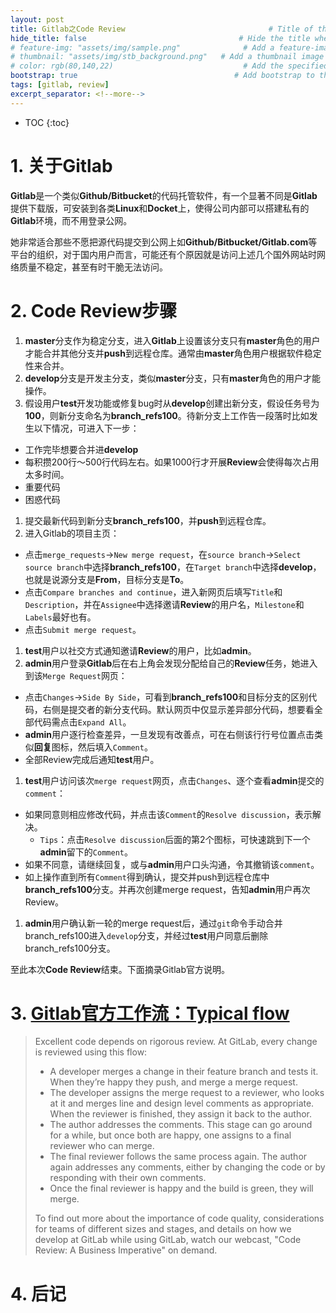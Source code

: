 ```yaml
---
layout: post
title: Gitlab之Code Review                                # Title of the page
hide_title: false                                  # Hide the title when displaying the post, but shown in lists of posts
# feature-img: "assets/img/sample.png"              # Add a feature-image to the post
# thumbnail: "assets/img/stb_background.png"   # Add a thumbnail image on blog view
# color: rgb(80,140,22)                             # Add the specified color as feature image, and change link colors in post
bootstrap: true                                   # Add bootstrap to the page
tags: [gitlab, review]
excerpt_separator: <!--more-->
---
```


<!--more-->
* TOC
{:toc}

# 1. 关于Gitlab

**Gitlab**是一个类似**Github/Bitbucket**的代码托管软件，有一个显著不同是**Gitlab**提供下载版，可安装到各类**Linux**和**Docket**上，使得公司内部可以搭建私有的**Gitlab**环境，而不用登录公网。

她非常适合那些不愿把源代码提交到公网上如**Github/Bitbucket/Gitlab.com**等平台的组织，对于国内用户而言，可能还有个原因就是访问上述几个国外网站时网络质量不稳定，甚至有时干脆无法访问。

# 2. Code Review步骤
1. **master**分支作为稳定分支，进入**Gitlab**上设置该分支只有**master**角色的用户才能合并其他分支并**push**到远程仓库。通常由**master**角色用户根据软件稳定性来合并。
1. **develop**分支是开发主分支，类似**master**分支，只有**master**角色的用户才能操作。
1. 假设用户**test**开发功能或修复bug时从**develop**创建出新分支，假设任务号为**100**，则新分支命名为**branch_refs100**。待新分支上工作告一段落时比如发生以下情况，可进入下一步：
  * 工作完毕想要合并进**develop**
  * 每积攒200行～500行代码左右。如果1000行才开展**Review**会使得每次占用太多时间。
  * 重要代码
  * 困惑代码
1. 提交最新代码到新分支**branch_refs100**，并**push**到远程仓库。
1. 进入Gitlab的项目主页：
  * 点击`merge_requests`->`New merge request`，在`source branch`->`Select source branch`中选择**branch_refs100**，在`Target branch`中选择**develop**，也就是说源分支是**From**，目标分支是**To**。
  * 点击`Compare branches and continue`，进入新网页后填写`Title`和`Description`，并在`Assignee`中选择邀请**Review**的用户名，`Milestone`和`Labels`最好也有。
  * 点击`Submit merge request`。
1. **test**用户以社交方式通知邀请**Review**的用户，比如**admin**。
1. **admin**用户登录**Gitlab**后在右上角会发现分配给自己的**Review**任务，她进入到该`Merge Request`网页：
  * 点击`Changes`->`Side By Side`，可看到**branch_refs100**和目标分支的区别代码，右侧是提交者的新分支代码。默认网页中仅显示差异部分代码，想要看全部代码需点击`Expand All`。
  * **admin**用户逐行检查差异，一旦发现有改善点，可在右侧该行行号位置点击类似**回复**图标，然后填入`Comment`。
  * 全部Review完成后通知**test**用户。
1. **test**用户访问该次`merge request`网页，点击`Changes`、逐个查看**admin**提交的`comment`：
  * 如果同意则相应修改代码，并点击该`Comment`的`Resolve discussion`，表示解决。
      * `Tips`：点击`Resolve discussion`后面的第2个图标，可快速跳到下一个**admin**留下的`Comment`。
  * 如果不同意，请继续回复，或与**admin**用户口头沟通，令其撤销该`comment`。
  * 如上操作直到所有`Comment`得到确认，提交并push到远程仓库中**branch_refs100**分支。并再次创建merge request，告知**admin**用户再次Review。
1. **admin**用户确认新一轮的merge request后，通过`git`命令手动合并branch_refs100进入`develop`分支，并经过**test**用户同意后删除branch_refs100分支。

至此本次**Code Review**结束。下面摘录Gitlab官方说明。

# 3. [Gitlab官方工作流：Typical flow](https://about.gitlab.com/2017/03/17/demo-mastering-code-review-with-gitlab/)
 
>Excellent code depends on rigorous review. At GitLab, every change is reviewed using this flow:
>
>* A developer merges a change in their feature branch and tests it. When they’re happy they push, and merge a merge request.
>* The developer assigns the merge request to a reviewer, who looks at it and merges line and design level comments as appropriate. When the reviewer is finished, they assign it back to the author.
>* The author addresses the comments. This stage can go around for a while, but once both are happy, one assigns to a final reviewer who can merge.
>* The final reviewer follows the same process again. The author again addresses any comments, either by changing the code or by responding with their own comments.
>* Once the final reviewer is happy and the build is green, they will merge.
>
>To find out more about the importance of code quality, considerations for teams of different sizes and stages, and details on how we develop at GitLab while using GitLab, watch our webcast, "Code Review: A Business Imperative" on demand.

# 4. 后记